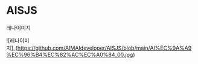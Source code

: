 # AISJS

레나이미지

![레나이미지]_(https://github.com/AIMAIdeveloper/AISJS/blob/main/AI%EC%9A%A9%EC%96%B4%EC%82%AC%EC%A0%84_00.jpg)
